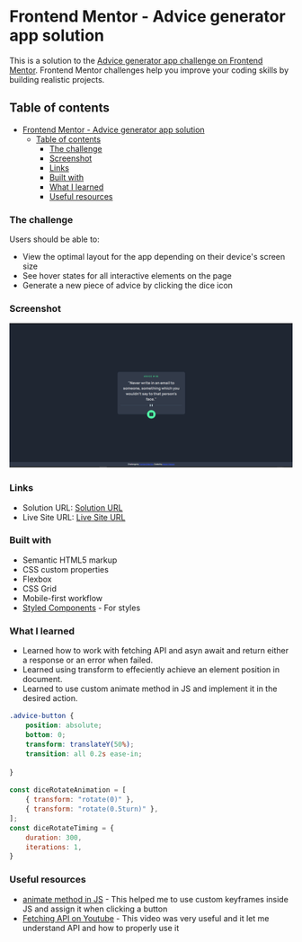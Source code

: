 # Frontend Mentor - Advice generator app solution

This is a solution to the [Advice generator app challenge on Frontend Mentor](https://www.frontendmentor.io/challenges/advice-generator-app-QdUG-13db). Frontend Mentor challenges help you improve your coding skills by building realistic projects.

## Table of contents

- [Frontend Mentor - Advice generator app solution](#frontend-mentor---advice-generator-app-solution)
  - [Table of contents](#table-of-contents)
    - [The challenge](#the-challenge)
    - [Screenshot](#screenshot)
    - [Links](#links)
    - [Built with](#built-with)
    - [What I learned](#what-i-learned)
    - [Useful resources](#useful-resources)


### The challenge

Users should be able to:

- View the optimal layout for the app depending on their device's screen size
- See hover states for all interactive elements on the page
- Generate a new piece of advice by clicking the dice icon

### Screenshot

![](./advice-screenshot.PNG)


### Links

- Solution URL: [Solution URL](https://www.frontendmentor.io/solutions/advice-generator-using-scss-and-js-8UcGYJhvP_)
- Live Site URL: [Live Site URL](https://advice-generator-app-pi-two.vercel.app/)

### Built with

- Semantic HTML5 markup
- CSS custom properties
- Flexbox
- CSS Grid
- Mobile-first workflow
- [Styled Components](https://styled-components.com/) - For styles


### What I learned
- Learned how to work with fetching API and asyn await and return either a response or an error when failed.
- Learned using transform to effeciently achieve an element position in document.
- Learned to use custom animate method in JS and implement it in the desired action.

```css
.advice-button {
    position: absolute;
    bottom: 0;
    transform: translateY(50%);
    transition: all 0.2s ease-in;
    
}
```
```js
const diceRotateAnimation = [
    { transform: "rotate(0)" },
    { transform: "rotate(0.5turn)" },
];
const diceRotateTiming = {
    duration: 300,
    iterations: 1,
}
```

### Useful resources

- [animate method in JS](https://developer.mozilla.org/en-US/docs/Web/API/Element/animate) - This helped me to use custom keyframes inside JS and assign it when clicking a button
- [Fetching API on Youtube](https://www.youtube.com/watch?v=37vxWr0WgQk) - This video was very useful and it let me understand API and how to properly use it
